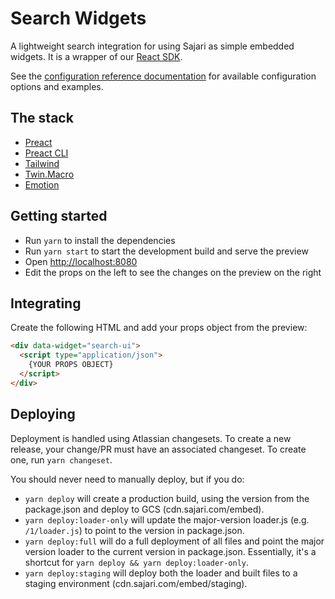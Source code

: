 # Search Widgets

A lightweight search integration for using Sajari as simple embedded widgets. It is a wrapper of our [React SDK](https://react.docs.sajari.com/).

See the [configuration reference documentation](/documentation/configuration-reference.md) for available configuration options and examples.

## The stack

- [Preact](https://preactjs.com/)
- [Preact CLI](https://preactjs.com/cli/)
- [Tailwind](https://tailwindcss.com/)
- [Twin.Macro](https://github.com/ben-rogerson/twin.macro/)
- [Emotion](https://emotion.sh/)

## Getting started

- Run `yarn` to install the dependencies
- Run `yarn start` to start the development build and serve the preview
- Open [http://localhost:8080]()
- Edit the props on the left to see the changes on the preview on the right

## Integrating

Create the following HTML and add your props object from the preview:

```html
<div data-widget="search-ui">
  <script type="application/json">
    {YOUR PROPS OBJECT}
  </script>
</div>
```

## Deploying

Deployment is handled using Atlassian changesets. To create a new release, your change/PR must have an associated changeset. To create one, run `yarn changeset`.

You should never need to manually deploy, but if you do:

- `yarn deploy` will create a production build, using the version from the package.json and deploy to GCS (cdn.sajari.com/embed).
- `yarn deploy:loader-only` will update the major-version loader.js (e.g. `/1/loader.js`) to point to the version in package.json.
- `yarn deploy:full` will do a full deployment of all files and point the major version loader to the current version in package.json. Essentially, it's a shortcut for `yarn deploy && yarn deploy:loader-only`.
- `yarn deploy:staging` will deploy both the loader and built files to a staging environment (cdn.sajari.com/embed/staging).
